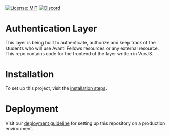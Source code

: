 [![License: MIT](https://img.shields.io/github/license/avantifellows/auth-layer?color=blue&style=flat-square)](LICENSE)
[![Discord](https://img.shields.io/discord/717975833226248303.svg?label=&logo=discord&logoColor=ffffff&color=7389D8&labelColor=6A7EC2&style=flat-square)](https://discord.gg/29qYD7fZtZ)

# Authentication Layer
This layer is being built to authenticate, authorize and keep track of the students who will use Avanti Fellows resources or any external resource.
This repo contains code for the frontend of the layer written in VueJS.

# Installation
To set up this project, visit the [installation steps](docs/INSTALLATION.md).

# Deployment
Visit our [deployment guideline](docs/DEPLOYMENT.md) for setting up this repository on a production environment.
